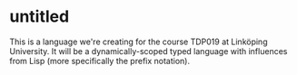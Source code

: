 untitled
========
This is a language we're creating for the course TDP019 at Linköping University.
It will be a dynamically-scoped typed language with influences from Lisp
   (more specifically the prefix notation).
